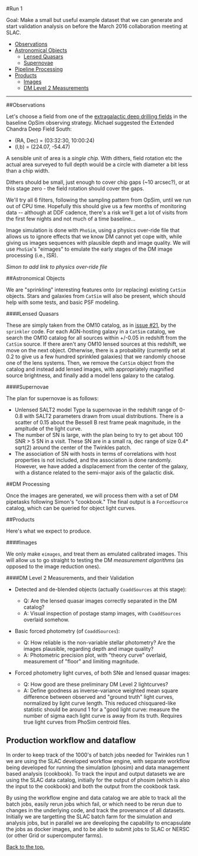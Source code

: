 #<a name="Run1"></a>Run 1

Goal: Make a small but useful example dataset that we can generate and start
validation analysis on before the March 2016 collaboration meeting at SLAC.

* [Observations](#Observations)
* [Astronomical Objects](#AstronomicalObjects)
  * [Lensed Quasars](#LensedQuasars)
  * [Supernovae](#Supernovae)
* [Pipeline Processing](#Pipeline)
* [Products](#Products)
  * [Images](#Images)
  * [DM Level 2 Measurements](#Measurements)

_____

##<a name="Observations"></a>Observations

Let's choose a field from one of the [extragalactic deep drilling fields](http://www.lsst.org/News/enews/deep-drilling-201202.html) in the baseline OpSim observing strategy. Michael suggested the
Extended Chandra Deep Field South:

* (RA, Dec) = (03:32:30, 10:00:24)
* (l,b) = (224.07, -54.47)

A sensible unit of area is a *single chip.* With dithers, field rotation etc
the actual area surveyed to full depth would be a circle with
diameter a bit less than a chip width.

Dithers should be small, just enough to cover chip gaps (~10 arcsec?), or
at this stage zero - the field rotation should cover the gaps.  

We'll try all 6 filters, following the sampling pattern from OpSim, until we
run out of CPU time. Hopefully this should give us a few months of monitoring
data -- although at DDF cadence, there's a risk we'll get a lot of visits
from the first few nights and not much of a time baseline...

Image simulation is done with `PhoSim`, using a physics over-ride file that
allows us to ignore effects that we know DM cannot yet cope with, while  giving
us images sequences with plausible depth and image quality. We will use
`PhoSim`'s "eimages" to emulate the early stages of the DM image processing
(i.e., ISR).

*Simon to add link to physics over-ride file*


##<a name="AstronomicalObjects"></a>Astronomical Objects

We are "sprinkling" interesting features onto (or replacing) existing `CatSim`
objects.  Stars and galaxies  from `CatSim` will also be present, which should
help with some tests, and basic PSF modeling.

####<a name="Lensed Quasars"></a>Lensed Quasars

These are simply taken from the OM10 catalog, as in [issue #21](https://github.com/DarkEnergyScienceCollaboration/Twinkles/issues/21), by the `sprinkler` code. For each AGN-hosting galaxy in a `CatSim` catalog, we search the OM10
catalog for all sources within +/-0.05 in redshift from the `CatSim` source. If
there aren't any OM10 lensed sources at this redshift, we move on the next
object. Otherwise, there is a probability (currently set at 0.2 to give us a 
few hundred sprinkled galaxies) that we randomly choose one of the lens systems. 
Then, we remove the `CatSim` object from the catalog and instead add lensed images, with
appropriately magnified source brightness, and finally add a model lens galaxy
to the catalog.

####<a name="Supernovae"></a>Supernovae

The plan for supernovae is as follows:
 
- Unlensed SALT2 model Type Ia supernovae in the redshift range of 0-0.8 with SALT2 parameters drawn from usual distributions. There is a scatter of 0.15 about the Bessell B rest frame peak magnitude, in the ampltude of the light curve. 
-  The number of SN is large, with the plan being to try to get about 100 SNR > 5 SN in a visit. These SN are in a small ra, dec range of size 0.4* sqrt(2) around the center of the Twinkles patch.
-  The association of SN with hosts in terms of correlations with host properties is not included, and the association is done randomly. However, we have added a displacement from the center of the galaxy, with a distance related to the semi-major axis of the galactic disk.



##<a name="Pipeline"></a>DM Processing

Once the images are generated, we will process them with a set of DM pipetasks
following Simon's "cookbook." The final output is a `ForcedSource` catalog, which
can be queried for object light curves.

##<a name="Products"></a>Products

Here's what we expect to produce.

####<a name="Images"></a>Images

We only make `eimages`, and treat them as emulated calibrated images. This
will allow us to go straight to testing the DM *measurement algorithms* (as
opposed to the image reduction ones).

####<a name="Measurements"></a>DM Level 2 Measurements, and their Validation

* Detected and de-blended objects (actually `CoaddSources` at this stage): 
  * Q: Are the lensed quasar images correctly separated in the DM catalog?
  * A: Visual inspection of postage stamp images, with `CoaddSources` overlaid somehow. 

* Basic forced photometry (of `CoaddSources`):
  * Q: How reliable is the non-variable stellar photometry? Are the images plausible, regarding depth and image quality?
  * A: Photometric precision plot, with "theory curve" overlaid, measurement of "floor" and limiting magnitude. 

* Forced photometry light curves, of both SNe and lensed quasar images:
  * Q: How good are these preliminary DM Level 2 lightcurves?
  * A: Define goodness as inverse-variance weighted mean square difference between observed and "ground truth" light curves, normalized by light curve length. This reduced chisquared-like statistic should be around 1 for a "good light curve: measure the number of sigma each light curve is away from its truth. Requires true light curves from PhoSim centroid files.


## Production workflow and dataflow

In order to keep track of the 1000's of batch jobs needed for Twinkles run 1 we are using the SLAC developed workflow engine, with separate workflow being developed for running the simulation (phosim) and data management based analysis (cookbook). To track the input and output datasets we are using the SLAC data catalog, initially for the output of phosim (which is also the input to the cookbook) and both the output from the cookbook task.

By using the workflow engine and data catalog we are able to track all the batch jobs, easily rerun jobs which fail, or which need to be rerun due to changes in the underlying code, and track the provenance of all datasets. Initially we are targetting the SLAC batch farm for the simulation and analysis jobs, but in parallel we are developing the capability to encapsulate the jobs as docker images, and to be able to submit jobs to SLAC or NERSC (or other Grid or supercomputer farms).  


[Back to the top.](#Run1)
